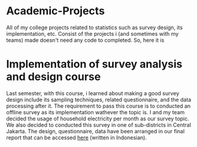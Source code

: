 # Academic-Projects
All of my college projects related to statistics such as survey design, its implementation, etc. Consist of the projects i (and sometimes with my teams) made doesn't need any code to completed. So, here it is
# Implementation of survey analysis and design course
Last semester, with this course, i learned about making a good survey design include its sampling techniques, related questionnaire, and the data processing after it. The requirement to pass this course is to conducted an offline survey as its implementation wathever the topic is. I and my team decided the usage of household electricity per month as our survey topic. We also decided to conducted this survey in one of sub-districts in Central Jakarta. The design, questionnaire, data have been arranged in our final report that can be accessed [here](https://docs.google.com/presentation/d/10gvLaokueVwB1KEMMITm4N8kQzMA3MYPh1N_oI3Qk6E/edit?usp=sharing) (written in Indonesian).
